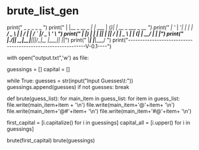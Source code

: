 # brute_list_gen


print("   _                _           _ _     _                        ")
print("  | |__  _ __ _   _| |_ ___    | (_)___| |_      __ _  ___ _ __  ")
print("  | '_ \| '__| | | | __/ _ \   | | / __| __|    / _` |/ _ \ '_ \ ")
print("  | |_) | |  | |_| | ||  __/   | | \__ \ |_    | (_| |  __/ | | |")
print("  |_.__/|_|   \__,_|\__\___|___|_|_|___/\__|____\__, |\___|_| |_|")
print("                          |_____|         |_____|___/                               ")
print("------------------------------------------------------------V-0.1----")


with open("output.txt",'w') as file:

  guessings = []
  capital = []

  while True:
    guesses = str(input("Input Guesses\t:"))
    guessings.append(guesses)
    if not guesses:
      break 

  def brute(guess_list):
    for main_item in guess_list:
      for item in guess_list: 
        file.write(main_item+item + '\n')
        file.write(main_item+'@'+item+ '\n')
        file.write(main_item+'@#'+item+ '\n')
        file.write(main_item+'#@'+item+ '\n')

  first_capital = [i.capitalize() for i in guessings]
  capital_all = [i.upper() for i in guessings]
  
  brute(first_capital)
  brute(guessings)
